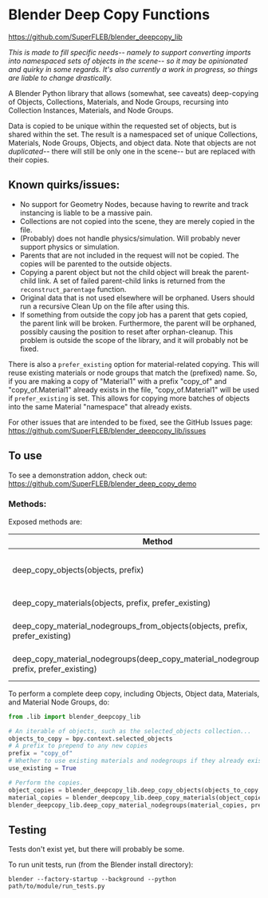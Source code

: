# Blender Deep Copy Functions

https://github.com/SuperFLEB/blender_deepcopy_lib

*This is made to fill specific needs-- namely to support converting imports into namespaced sets of objects
in the scene-- so it may be opinionated and quirky in some regards. It's also currently a work in
progress, so things are liable to change drastically.*

A Blender Python library that allows (somewhat, see caveats) deep-copying of Objects, Collections, Materials,
and Node Groups, recursing into Collection Instances, Materials, and Node Groups.

Data is copied to be unique within the requested set of objects, but is shared within the set. The result is a
namespaced set of unique Collections, Materials, Node Groups, Objects, and object data. Note that objects are not
*duplicated*-- there will still be only one in the scene-- but are replaced with their copies.

## Known quirks/issues:
* No support for Geometry Nodes, because having to rewrite and track instancing is liable to be a massive pain.
* Collections are not copied into the scene, they are merely copied in the file.
* (Probably) does not handle physics/simulation. Will probably never support physics or simulation.
* Parents that are not included in the request will not be copied. The copies will be parented to the outside objects.
* Copying a parent object but not the child object will break the parent-child link. A set of failed parent-child links is returned from the `reconstruct_parentage` function.
* Original data that is not used elsewhere will be orphaned. Users should run a recursive Clean Up on the file after
  using this.
* If something from outside the copy job has a parent that gets copied, the parent link will be broken. Furthermore,
  the parent will be orphaned, possibly causing the position to reset after orphan-cleanup. This problem is outside the
  scope of the library, and it will probably not be fixed.

There is also a `prefer_existing` option for material-related copying. This will reuse existing materials or node groups
that match the (prefixed) name. So, if you are making a copy of "Material1" with a prefix "copy_of" and
"copy_of.Material1" already exists in the file, "copy_of.Material1" will be used if `prefer_existing` is set. This
allows for copying more batches of objects into the same Material "namespace" that already exists.

For other issues that are intended to be fixed, see the GitHub Issues page:
https://github.com/SuperFLEB/blender_deepcopy_lib/issues

## To use

To see a demonstration addon, check out:
https://github.com/SuperFLEB/blender_deep_copy_demo

### Methods:

Exposed methods are:

Method|Purpose
---|---
deep_copy_objects(objects, prefix) | Deep-copy objects and collections/collection instances
deep_copy_materials(objects, prefix, prefer_existing) | Deep-copy materials
deep_copy_material_nodegroups_from_objects(objects, prefix, prefer_existing) | Deep-copy material Nodegroups, given a list of Objects
deep_copy_material_nodegroups(deep_copy_material_nodegroups(materials, prefix, prefer_existing) | Deep-copy material Nodegroups, given a list of Materials

To perform a complete deep copy, including Objects, Object data, Materials, and Material Node Groups, do:
```python
from .lib import blender_deepcopy_lib

# An iterable of objects, such as the selected_objects collection...
objects_to_copy = bpy.context.selected_objects
# A prefix to prepend to any new copies
prefix = "copy_of"
# Whether to use existing materials and nodegroups if they already exist in the file
use_existing = True

# Perform the copies.
object_copies = blender_deepcopy_lib.deep_copy_objects(objects_to_copy, prefix)
material_copies = blender_deepcopy_lib.deep_copy_materials(object_copies, prefix, prefer_existing)
blender_deepcopy_lib.deep_copy_material_nodegroups(material_copies, prefix, prefer_existing)
```

## Testing

Tests don't exist yet, but there will probably be some.

To run unit tests, run (from the Blender install directory):

```shell
blender --factory-startup --background --python path/to/module/run_tests.py
```
